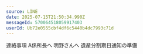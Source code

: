```yaml
---
source: LINE
date: 2025-07-15T21:50:34.990Z
messageId: 570064518059917403
userId: Ub72e0555cbf4df6c5440b4dc7993c71d
---
```


連絡事項
A係所長へ
明野さんへ
遺産分割期日通知の準備